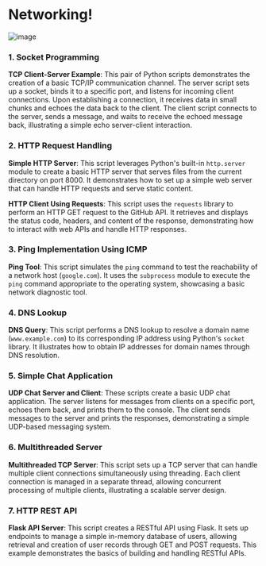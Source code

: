 # Networking!

![image](https://github.com/ShanmukaRS25/Networking/assets/164605613/0e3d99a7-6255-4f2d-ab61-4990a05edc76)


### 1. **Socket Programming**

**TCP Client-Server Example**: This pair of Python scripts demonstrates the creation of a basic TCP/IP communication channel. The server script sets up a socket, binds it to a specific port, and listens for incoming client connections. Upon establishing a connection, it receives data in small chunks and echoes the data back to the client. The client script connects to the server, sends a message, and waits to receive the echoed message back, illustrating a simple echo server-client interaction.

### 2. **HTTP Request Handling**

**Simple HTTP Server**: This script leverages Python's built-in `http.server` module to create a basic HTTP server that serves files from the current directory on port 8000. It demonstrates how to set up a simple web server that can handle HTTP requests and serve static content.

**HTTP Client Using Requests**: This script uses the `requests` library to perform an HTTP GET request to the GitHub API. It retrieves and displays the status code, headers, and content of the response, demonstrating how to interact with web APIs and handle HTTP responses.

### 3. **Ping Implementation Using ICMP**

**Ping Tool**: This script simulates the `ping` command to test the reachability of a network host (`google.com`). It uses the `subprocess` module to execute the `ping` command appropriate to the operating system, showcasing a basic network diagnostic tool.

### 4. **DNS Lookup**

**DNS Query**: This script performs a DNS lookup to resolve a domain name (`www.example.com`) to its corresponding IP address using Python's `socket` library. It illustrates how to obtain IP addresses for domain names through DNS resolution.

### 5. **Simple Chat Application**

**UDP Chat Server and Client**: These scripts create a basic UDP chat application. The server listens for messages from clients on a specific port, echoes them back, and prints them to the console. The client sends messages to the server and prints the responses, demonstrating a simple UDP-based messaging system.

### 6. **Multithreaded Server**

**Multithreaded TCP Server**: This script sets up a TCP server that can handle multiple client connections simultaneously using threading. Each client connection is managed in a separate thread, allowing concurrent processing of multiple clients, illustrating a scalable server design.

### 7. **HTTP REST API**

**Flask API Server**: This script creates a RESTful API using Flask. It sets up endpoints to manage a simple in-memory database of users, allowing retrieval and creation of user records through GET and POST requests. This example demonstrates the basics of building and handling RESTful APIs.

